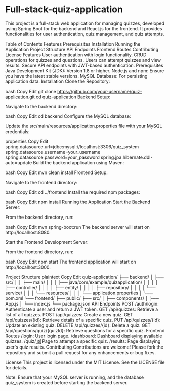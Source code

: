 ﻿# Full-stack-quiz-application
 This project is a full-stack web application for managing quizzes, developed using Spring Boot for the backend and React.js for the frontend. It provides functionalities for user authentication, quiz management, and quiz attempts.

Table of Contents
Features
Prerequisites
Installation
Running the Application
Project Structure
API Endpoints
Frontend Routes
Contributing
License
Features
User authentication with login functionality.
CRUD operations for quizzes and questions.
Users can attempt quizzes and view results.
Secure API endpoints with JWT-based authentication.
Prerequisites
Java Development Kit (JDK): Version 1.8 or higher.
Node.js and npm: Ensure you have the latest stable versions.
MySQL Database: For persisting application data.
Installation
Clone the Repository:

bash
Copy
Edit
git clone https://github.com/your-username/quiz-application.git
cd quiz-application
Backend Setup:

Navigate to the backend directory:

bash
Copy
Edit
cd backend
Configure the MySQL database:

Update the src/main/resources/application.properties file with your MySQL credentials:

properties
Copy
Edit
spring.datasource.url=jdbc:mysql://localhost:3306/quiz_system
spring.datasource.username=your_username
spring.datasource.password=your_password
spring.jpa.hibernate.ddl-auto=update
Build the backend application using Maven:

bash
Copy
Edit
mvn clean install
Frontend Setup:

Navigate to the frontend directory:

bash
Copy
Edit
cd ../frontend
Install the required npm packages:

bash
Copy
Edit
npm install
Running the Application
Start the Backend Server:

From the backend directory, run:

bash
Copy
Edit
mvn spring-boot:run
The backend server will start on http://localhost:8080.

Start the Frontend Development Server:

From the frontend directory, run:

bash
Copy
Edit
npm start
The frontend application will start on http://localhost:3000.

Project Structure
plaintext
Copy
Edit
quiz-application/
├── backend/
│   ├── src/
│   │   ├── main/
│   │   │   ├── java/com/example/quizapplication/
│   │   │   │   ├── controller/
│   │   │   │   ├── entity/
│   │   │   │   ├── repository/
│   │   │   │   └── service/
│   │   │   └── resources/
│   │   │       └── application.properties
│   └── pom.xml
└── frontend/
    ├── public/
    ├── src/
    │   ├── components/
    │   ├── App.js
    │   └── index.js
    └── package.json
API Endpoints
POST /auth/login: Authenticate a user and return a JWT token.
GET /api/quizzes: Retrieve a list of all quizzes.
POST /api/quizzes: Create a new quiz.
GET /api/quizzes/{id}: Retrieve details of a specific quiz.
PUT /api/quizzes/{id}: Update an existing quiz.
DELETE /api/quizzes/{id}: Delete a quiz.
GET /api/questions/quiz/{quizId}: Retrieve questions for a specific quiz.
Frontend Routes
/login: User login page.
/dashboard: Dashboard displaying available quizzes.
/quiz/:id: Page to attempt a specific quiz.
/results: Page displaying user's quiz results.
Contributing
Contributions are welcome! Please fork the repository and submit a pull request for any enhancements or bug fixes.

License
This project is licensed under the MIT License. See the LICENSE file for details.

Note: Ensure that your MySQL server is running, and the database quiz_system is created before starting the backend server.
